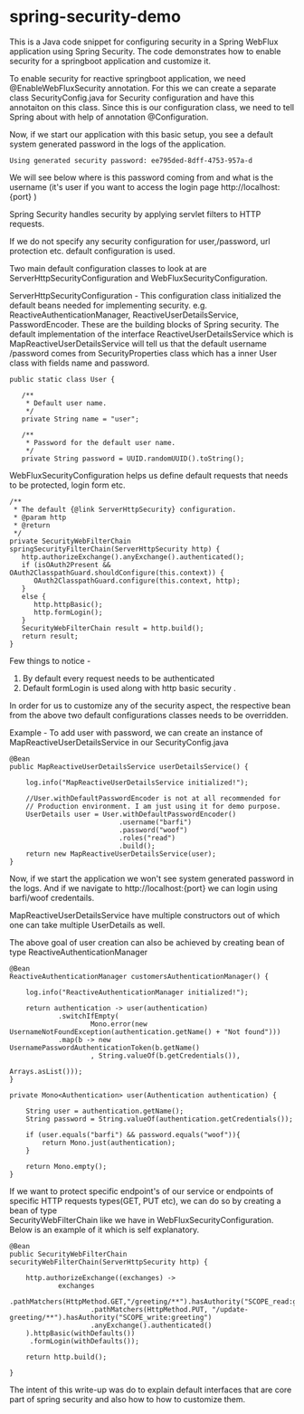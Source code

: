 # spring-security-demo

This is a Java code snippet for configuring security in a Spring WebFlux application using Spring Security.
The code demonstrates how to enable security for a springboot application and customize it.

To enable security for reactive springboot application, we need  @EnableWebFluxSecurity annotation. For this we can create a separate class SecurityConfig.java for Security configuration
and have this annotaiton on this class. Since this is our configuration class, we need to tell Spring about with help of annotation @Configuration.

Now, if we start our application with this basic setup, you see a default system generated password in the logs of the application.
```
Using generated security password: ee795ded-8dff-4753-957a-d
```
We will see below where is this password coming from and what is the username (it's user if you want to access the login page http://localhost:{port} )

Spring Security handles security by applying servlet filters to HTTP requests.

If we do not specify any security configuration for user,/password, url protection etc. default configuration is used.

Two main default configuration classes to look at are ServerHttpSecurityConfiguration and WebFluxSecurityConfiguration.

ServerHttpSecurityConfiguration - This configuration class initialized the default beans needed for implementing security. e.g.  ReactiveAuthenticationManager,  ReactiveUserDetailsService, PasswordEncoder. These are the building blocks of Spring security.  The default implementation of the interface
ReactiveUserDetailsService which is MapReactiveUserDetailsService will tell us that the default username /password comes from
SecurityProperties class which has a inner User class with fields name and password.

```
public static class User {

   /**
    * Default user name.
    */
   private String name = "user";

   /**
    * Password for the default user name.
    */
   private String password = UUID.randomUUID().toString();
```

WebFluxSecurityConfiguration helps us define default requests that needs to be protected, login form etc.

```
/**
 * The default {@link ServerHttpSecurity} configuration.
 * @param http
 * @return
 */
private SecurityWebFilterChain springSecurityFilterChain(ServerHttpSecurity http) {
   http.authorizeExchange().anyExchange().authenticated();
   if (isOAuth2Present && OAuth2ClasspathGuard.shouldConfigure(this.context)) {
      OAuth2ClasspathGuard.configure(this.context, http);
   }
   else {
      http.httpBasic();
      http.formLogin();
   }
   SecurityWebFilterChain result = http.build();
   return result;
}
```

Few things to notice -
1. By default every request needs to be authenticated
2. Default formLogin is used along with http basic security .

In order for us to customize any of the security aspect, the respective bean from the above two default configurations classes needs to be overridden.

Example -
To add user with password,  we can create an instance of MapReactiveUserDetailsService in our SecurityConfig.java

```
@Bean
public MapReactiveUserDetailsService userDetailsService() {

    log.info("MapReactiveUserDetailsService initialized!");

    //User.withDefaultPasswordEncoder is not at all recommended for
    // Production environment. I am just using it for demo purpose.
    UserDetails user = User.withDefaultPasswordEncoder()
                           .username("barfi")
                           .password("woof")
                           .roles("read")
                           .build();
    return new MapReactiveUserDetailsService(user);
}
```

Now, if we start the application we won't see system generated password in the logs. And if we navigate to http://localhost:{port} we can login using barfi/woof credentails.

MapReactiveUserDetailsService have multiple constructors out of which one can take multiple UserDetails as well.

The above goal of user creation can also be achieved by creating bean of type ReactiveAuthenticationManager

```
@Bean
ReactiveAuthenticationManager customersAuthenticationManager() {

    log.info("ReactiveAuthenticationManager initialized!");

    return authentication -> user(authentication)
            .switchIfEmpty(
                    Mono.error(new UsernameNotFoundException(authentication.getName() + "Not found")))
            .map(b -> new UsernamePasswordAuthenticationToken(b.getName()
                    , String.valueOf(b.getCredentials()),
                                                              Arrays.asList()));
}

private Mono<Authentication> user(Authentication authentication) {

    String user = authentication.getName();
    String password = String.valueOf(authentication.getCredentials());

    if (user.equals("barfi") && password.equals("woof")){
        return Mono.just(authentication);
    }

    return Mono.empty();
}
```

If we want to protect specific endpoint's of our service or endpoints of specific HTTP requests types(GET, PUT etc), we can do so by creating a bean of type  
SecurityWebFilterChain like we have in WebFluxSecurityConfiguration. Below is an example of it which is self explanatory.

```
@Bean
public SecurityWebFilterChain securityWebFilterChain(ServerHttpSecurity http) {

    http.authorizeExchange((exchanges) ->
            exchanges
                    .pathMatchers(HttpMethod.GET,"/greeting/**").hasAuthority("SCOPE_read:greeting")
                    .pathMatchers(HttpMethod.PUT, "/update-greeting/**").hasAuthority("SCOPE_write:greeting")
                    .anyExchange().authenticated()
    ).httpBasic(withDefaults())
     .formLogin(withDefaults());

    return http.build();

}
```

The intent of this write-up was do to explain default interfaces that are core part of spring security and also how to how to customize them.